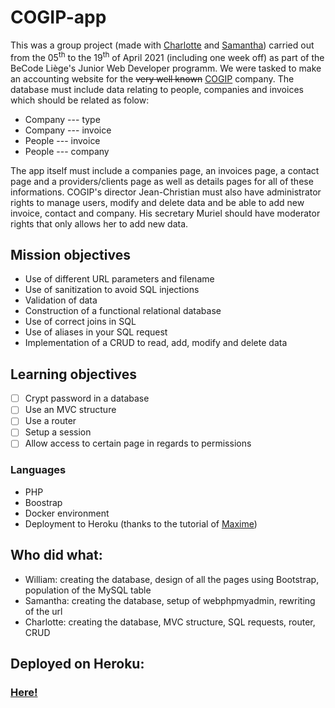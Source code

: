 # COGIP-app

This was a group project (made with [Charlotte](https://github.com/CharlotteMoureau) and [Samantha](https://github.com/Samantha-35)) carried out from the 05<sup>th</sup> to the 19<sup>th</sup> of April 2021 (including one week off) as part of the BeCode Liège's Junior Web Developer programm. We were tasked to make an accounting website for the ~~very well known~~ [COGIP](https://www.youtube.com/watch?v=15fqMAO76S8) company. The database must include data relating to people, companies and invoices which should be related as folow:

- Company --- type
- Company --- invoice
- People --- invoice
- People --- company

The app itself must include a companies page, an invoices page, a contact page and a providers/clients page as well as details pages for all of these informations. COGIP's director Jean-Christian must also have administrator rights to manage users, modify and delete data and be able to add new invoice, contact and company. His secretary Muriel should have moderator rights that only allows her to add new data.

## Mission objectives

- Use of different URL parameters and filename
- Use of sanitization to avoid SQL injections
- Validation of data
- Construction of a functional relational database
- Use of correct joins in SQL
- Use of aliases in your SQL request
- Implementation of a CRUD to read, add, modify and delete data

## Learning objectives

- [ ]  Crypt password in a database
- [ ]  Use an MVC structure
- [ ]  Use a router
- [ ]  Setup a session
- [ ]  Allow access to certain page in regards to permissions

### Languages

- PHP
- Boostrap
- Docker environment
- Deployment to Heroku (thanks to the tutorial of [Maxime](https://github.com/Maxime-Bott/how_to_deploy_docker_apache_to_heroku))

## Who did what:

- William: creating the database, design of all the pages using Bootstrap, population of the MySQL table
- Samantha: creating the database, setup of webphpmyadmin, rewriting of the url
- Charlotte: creating the database, MVC structure, SQL requests, router, CRUD
## Deployed on Heroku:

### [Here!]()
